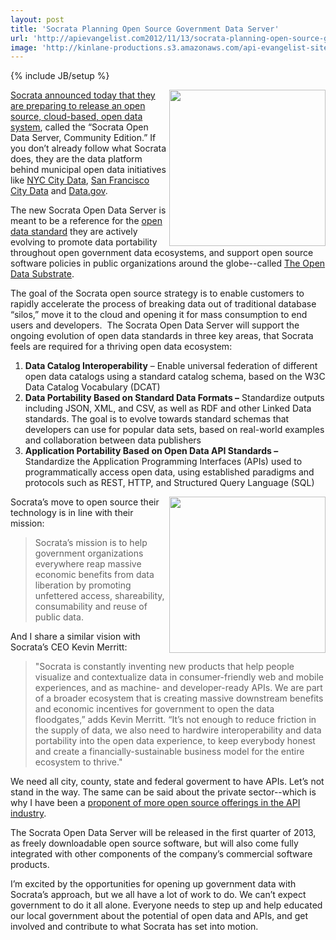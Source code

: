 ```yaml
---
layout: post
title: 'Socrata Planning Open Source Government Data Server'
url: 'http://apievangelist.com2012/11/13/socrata-planning-open-source-government-data-server/'
image: 'http://kinlane-productions.s3.amazonaws.com/api-evangelist-site/blog/Socrata-logo.jpeg'
---
```

{% include JB/setup %}
<p>
     <a href="http://www.socrata.com/"><img src="https://s3.amazonaws.com/kinlane-productions/api-service-providers/socrata/Socrata-logo.jpeg"  width="250" align="right" /></a>
</p>
<p>
     <a title="Socrata announced today that they are preparing to release an open source, cloud-based, open data system" href="http://www.socrata.com/newsroom-article/socrata-announces-open-source-option-for-leading-open-data-cloud-platform/">Socrata announced today that they are preparing to release an open source, cloud-based, open data system</a>, called the “Socrata Open Data Server, Community Edition.” If you don’t already follow what Socrata does, they are the data platform behind municipal open data initiatives like <a title="New York City Data" href="http://www.socrata.com/customer-spotlight/new-york-city/">NYC City Data</a>, <a title="San Francisco City Data" href="http://www.socrata.com/customer-spotlight/city-of-san-francisco/">San Francisco City Data</a> and <a title="Data.gov" href="http://www.socrata.com/customer-spotlight/data-gov/">Data.gov</a>.
</p>
<p>
     The new Socrata Open Data Server is meant to be a reference for the <a title="open data standard" href="http://open-data-standards.github.com/">open data standard</a> they are actively evolving to promote data portability throughout open government data ecosystems, and support open source software policies in public organizations around the globe--called <a title="Open Data Substrate" href="http://open-data-standards.github.com/">The Open Data Substrate</a>.
</p>
<p>
     The goal of the Socrata open source strategy is to enable customers to rapidly accelerate the process of breaking data out of traditional database “silos,” move it to the cloud and opening it for mass consumption to end users and developers.  The Socrata Open Data Server will support the ongoing evolution of open data standards in three key areas, that Socrata feels are required for a thriving open data ecosystem:
</p>
<ol >
     <li>
          <strong>Data Catalog Interoperability</strong> – Enable universal federation of different open data catalogs using a standard catalog schema, based on the W3C Data Catalog Vocabulary (DCAT)
     </li>
     <li>
          <strong>Data Portability Based on Standard Data Formats –</strong> Standardize outputs including JSON, XML, and CSV, as well as RDF and other Linked Data standards. The goal is to evolve towards standard schemas that developers can use for popular data sets, based on real-world examples and collaboration between data publishers
     </li>
     <li>
          <strong>Application Portability Based on Open Data API Standards –</strong> Standardize the Application Programming Interfaces (APIs) used to programmatically access open data, using established paradigms and protocols such as REST, HTTP, and Structured Query Language (SQL)
     </li>
</ol>
<p>
     <a href="http://open-data-standards.github.com/"><img src="https://s3.amazonaws.com/kinlane-productions/api-service-providers/socrata/The-Open-Data-Substrate.png"  width="250" align="right" /></a>
</p>
<p>
     Socrata’s move to open source their technology is in line with their mission:
</p>
<blockquote>
     Socrata’s mission is to help government organizations everywhere reap massive economic benefits from data liberation by promoting unfettered access, shareability, consumability and reuse of public data.
</blockquote>
<p>
     And I share a similar vision with Socrata’s CEO Kevin Merritt:
</p>
<blockquote>
     "Socrata is constantly inventing new products that help people visualize and contextualize data in consumer-friendly web and mobile experiences, and as machine- and developer-ready APIs. We are part of a broader ecosystem that is creating massive downstream benefits and economic incentives for government to open the data floodgates,” adds Kevin Merritt. “It’s not enough to reduce friction in the supply of data, we also need to hardwire interoperability and data portability into the open data experience, to keep everybody honest and create a financially-sustainable business model for the entire ecosystem to thrive."
</blockquote>
<p>
     We need all city, county, state and federal goverment to have APIs. Let’s not stand in the way. The same can be said about the private sector--which is why I have been a <a href="/2012/06/11/where-is-the-open-source-api-platform/">proponent of more open source offerings in the API industry</a>.
</p>
<p>
     The Socrata Open Data Server will be released in the first quarter of 2013, as freely downloadable open source software, but will also come fully integrated with other components of the company’s commercial software products.
</p>
<p>
     I’m excited by the opportunities for opening up government data with Socrata’s approach, but we all have a lot of work to do. We can’t expect government to do it all alone. Everyone needs to step up and help educated our local government about the potential of open data and APIs, and get involved and contribute to what Socrata has set into motion.
</p>
